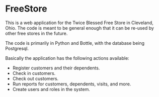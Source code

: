 FreeStore
=========

This is a web application for the Twice Blessed Free Store in Cleveland, Ohio.  The code is meant to
be general enough that it can be re-used by other free stores in the future.

The code is primarily in Python and Bottle, with the database being Postgresql.

Basically the application has the following actions available:
- Register customers and their dependents.
- Check in customers.
- Check out customers.
- Run reports for customers, dependents, visits, and more.
- Create users and roles in the system.